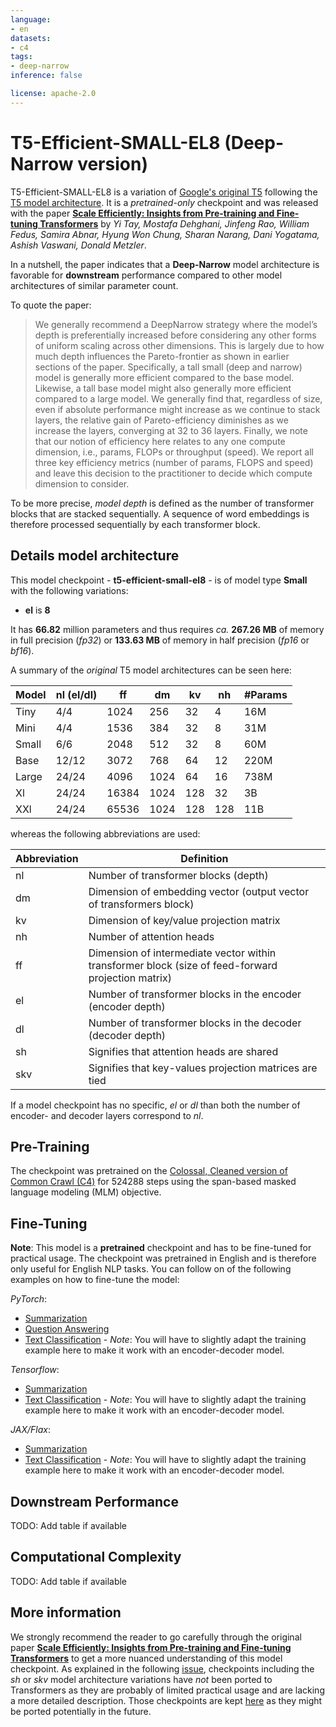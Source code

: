```yaml
---
language:
- en
datasets:
- c4
tags:
- deep-narrow
inference: false

license: apache-2.0
---
```


# T5-Efficient-SMALL-EL8 (Deep-Narrow version)

T5-Efficient-SMALL-EL8 is a variation of [Google's original T5](https://ai.googleblog.com/2020/02/exploring-transfer-learning-with-t5.html) following the [T5 model architecture](https://huggingface.co/docs/transformers/model_doc/t5).
It is a *pretrained-only* checkpoint and was released with the
paper **[Scale Efficiently: Insights from Pre-training and Fine-tuning Transformers](https://arxiv.org/abs/2109.10686)**
by *Yi Tay, Mostafa Dehghani, Jinfeng Rao, William Fedus, Samira Abnar, Hyung Won Chung, Sharan Narang, Dani Yogatama, Ashish Vaswani, Donald Metzler*.

In a nutshell, the paper indicates that a **Deep-Narrow** model architecture is favorable for **downstream** performance compared to other model architectures
of similar parameter count.

To quote the paper:

> We generally recommend a DeepNarrow strategy where the model’s depth is preferentially increased
> before considering any other forms of uniform scaling across other dimensions. This is largely due to
> how much depth influences the Pareto-frontier as shown in earlier sections of the paper. Specifically, a
> tall small (deep and narrow) model is generally more efficient compared to the base model. Likewise,
> a tall base model might also generally more efficient compared to a large model. We generally find
> that, regardless of size, even if absolute performance might increase as we continue to stack layers,
> the relative gain of Pareto-efficiency diminishes as we increase the layers, converging at 32 to 36
> layers. Finally, we note that our notion of efficiency here relates to any one compute dimension, i.e.,
> params, FLOPs or throughput (speed). We report all three key efficiency metrics (number of params,
> FLOPS and speed) and leave this decision to the practitioner to decide which compute dimension to
> consider.

To be more precise, *model depth* is defined as the number of transformer blocks that are stacked sequentially.
A sequence of word embeddings is therefore processed sequentially by each transformer block.

## Details model architecture

This model checkpoint - **t5-efficient-small-el8** - is of model type **Small** with the following variations:
- **el** is **8**

It has **66.82** million parameters and thus requires *ca.* **267.26 MB** of memory in full precision (*fp32*)
 or  **133.63 MB** of memory in half precision (*fp16* or *bf16*).

A summary of the *original* T5 model architectures can be seen here:

| Model | nl (el/dl) | ff | dm | kv | nh | #Params|
| ----| ---- | ---- | ---- | ---- | ---- | ----|
| Tiny | 4/4 | 1024 | 256 | 32 | 4 | 16M|
| Mini | 4/4 | 1536 | 384 | 32 | 8 | 31M|
| Small | 6/6 | 2048 | 512 | 32 | 8 | 60M|
| Base | 12/12 | 3072 | 768 | 64 | 12 | 220M|
| Large | 24/24 | 4096 | 1024 | 64 | 16 | 738M|
| Xl | 24/24 | 16384 | 1024 | 128 | 32 | 3B|
| XXl | 24/24 | 65536 | 1024 | 128 | 128 | 11B|

whereas the following abbreviations are used:

| Abbreviation | Definition |
| ----| ---- |
| nl | Number of transformer blocks (depth) |
| dm | Dimension of embedding vector (output vector of transformers block) |
| kv | Dimension of key/value projection matrix |
| nh | Number of attention heads |
| ff | Dimension of intermediate vector within transformer block (size of feed-forward projection matrix) | 
| el | Number of transformer blocks in the encoder (encoder depth) | 
| dl | Number of transformer blocks in the decoder (decoder depth) | 
| sh | Signifies that attention heads are shared | 
| skv | Signifies that key-values projection matrices are tied | 

If a model checkpoint has no specific, *el* or *dl* than both the number of encoder- and decoder layers correspond to *nl*.

## Pre-Training

The checkpoint was pretrained on the [Colossal, Cleaned version of Common Crawl (C4)](https://huggingface.co/datasets/c4) for 524288 steps using 
the span-based masked language modeling (MLM) objective.

## Fine-Tuning

**Note**: This model is a **pretrained** checkpoint and has to be fine-tuned for practical usage.
The checkpoint was pretrained in English and is therefore only useful for English NLP tasks.
You can follow on of the following examples on how to fine-tune the model:

*PyTorch*:

- [Summarization](https://github.com/huggingface/transformers/tree/master/examples/pytorch/summarization)
- [Question Answering](https://github.com/huggingface/transformers/blob/master/examples/pytorch/question-answering/run_seq2seq_qa.py)
- [Text Classification](https://github.com/huggingface/transformers/tree/master/examples/pytorch/text-classification) - *Note*: You will have to slightly adapt the training example here to make it work with an encoder-decoder model.

*Tensorflow*:

- [Summarization](https://github.com/huggingface/transformers/tree/master/examples/tensorflow/summarization)
- [Text Classification](https://github.com/huggingface/transformers/tree/master/examples/tensorflow/text-classification) - *Note*: You will have to slightly adapt the training example here to make it work with an encoder-decoder model.

*JAX/Flax*:

- [Summarization](https://github.com/huggingface/transformers/tree/master/examples/flax/summarization)
- [Text Classification](https://github.com/huggingface/transformers/tree/master/examples/flax/text-classification) - *Note*: You will have to slightly adapt the training example here to make it work with an encoder-decoder model.

## Downstream Performance

TODO: Add table if available

## Computational Complexity

TODO: Add table if available

## More information

We strongly recommend the reader to go carefully through the original paper **[Scale Efficiently: Insights from Pre-training and Fine-tuning Transformers](https://arxiv.org/abs/2109.10686)** to get a more nuanced understanding of this model checkpoint.
As explained in the following [issue](https://github.com/google-research/google-research/issues/986#issuecomment-1035051145), checkpoints including the *sh* or *skv* 
model architecture variations have *not* been ported to Transformers as they are probably of limited practical usage and are lacking a more detailed description. Those checkpoints are kept [here](https://huggingface.co/NewT5SharedHeadsSharedKeyValues) as they might be ported potentially in the future.